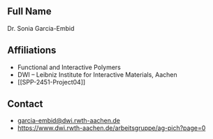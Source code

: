 ## Full Name
Dr. Sonia Garcia-Embid

## Affiliations
- Functional and Interactive Polymers
- DWI – Leibniz Institute for Interactive Materials, Aachen
- [[SPP-2451-Project04]]
## Contact
- garcia-embid@dwi.rwth-aachen.de
- https://www.dwi.rwth-aachen.de/arbeitsgruppe/ag-pich?page=0
